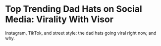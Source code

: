 # Top Trending Dad Hats on Social Media: Virality With Visor

Instagram, TikTok, and street style: the dad hats going viral right now, and why.